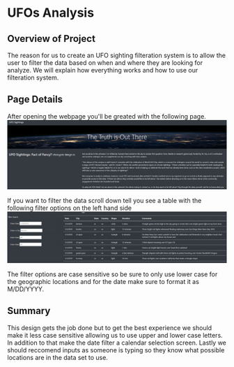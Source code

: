 # UFOs Analysis

## Overview of Project
The reason for us to create an UFO sighting filteration system is to allow the user to filter the data based on when and where they are looking for analyze. We will explain how everything works and how to use our filteration system. 

## Page Details
After opening the webpage you'll be greated with the following page. 
![](photos/titlepage.png)


If you want to filter the data scroll down tell you see a table with the following filter options on the left hand side
![](photos/filterpage.png)

The filter options are case sensitive so be sure to only use lower case for the geographic locations and for the date make sure to format it as M/DD/YYYY. 

## Summary
This design gets the job done but to get the best experience we should make it less case sensitive allowing us to use upper and lower case letters. In addition to that make the date filter a calendar selection screen. Lastly we should reccomend inputs as someone is typing so they know what possible locations are in the data set to use. 

